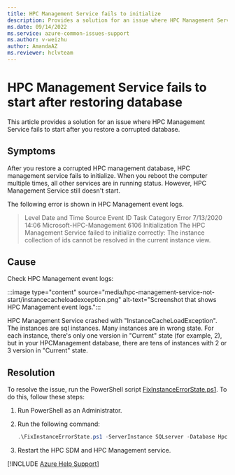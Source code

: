 ```yaml
---
title: HPC Management Service fails to initialize
description: Provides a solution for an issue where HPC Management Service fails to start after you restore a corrupted database
ms.date: 09/14/2022
ms.service: azure-common-issues-support
ms.author: v-weizhu
author: AmandaAZ
ms.reviewer: hclvteam 
---
```

# HPC Management Service fails to start after restoring database

This article provides a solution for an issue where HPC Management Service fails to start after you restore a corrupted database.

## Symptoms

After you restore a corrupted HPC management database, HPC management service fails to initialize. When you reboot the computer multiple times, all other services are in running status. However, HPC Management Service still doesn't start.

The following error is shown in HPC Management event logs.

> Level Date and Time Source Event ID Task Category Error 7/13/2020 14:06 Microsoft-HPC-Management 6106 Initialization The HPC Management Service failed to initialize correctly: The instance collection of ids cannot be resolved in the current instance view.

## Cause

Check HPC Management event logs:

:::image type="content" source="media/hpc-management-service-not-start/instancecacheloadexception.png" alt-text="Screenshot that shows HPC Management event logs.":::

HPC Management Service crashed with "InstanceCacheLoadException". The instances are sql instances. Many instances are in wrong state. For each instance, there's only one version in "Current" state (for example, 2), but in your HPCManagement  database, there are tens of instances with 2 or 3 version in "Current" state.

## Resolution

To resolve the issue, run the PowerShell script [FixInstanceErrorState.ps1](https://microsoft-my.sharepoint.com/:t:/p/zanawab/ERUPyvekYd1BhWCjAZt-8r0BBvLxbDYDjvCeTJUMjllgaw?e=hpo1Lc). To do this, follow these steps:

1. Run PowerShell as an Administrator.

2. Run the following command:

    ```powershell
    .\FixInstanceErrorState.ps1 -ServerInstance SQLserver -Database HpcManagement
    ```

3. Restart the HPC SDM and HPC Management service.

[!INCLUDE [Azure Help Support](../../includes/azure-help-support.md)]